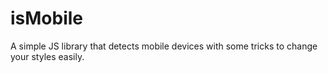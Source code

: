 # isMobile
A simple JS library that detects mobile devices with some tricks to change your styles easily.
